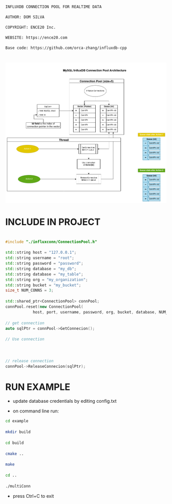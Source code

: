 # ##########################################################

    INFLUXDB CONNECTION POOL FOR REALTIME DATA

    AUTHOR: DOM SILVA

    COPYRIGHT: ENCE20 Inc.

    WEBSITE: https://ence20.com

    Base code: https://github.com/orca-zhang/influxdb-cpp

# ##########################################################

![ARCHITECTURE](Pool_Architecture.png)

# INCLUDE IN PROJECT

``` C++

#include "./influxconn/ConnectionPool.h"

std::string host = "127.0.0.1";
std::string username = "root";
std::string password = "password";
std::string database = "my_db";
std::string database = "my_table";
std::string org = "my_organization";
std::string bucket = "my_bucket";
size_t NUM_CONNS = 3;

std::shared_ptr<ConnectionPool> connPool;
connPool.reset(new ConnectionPool(
            host, port, username, password, org, bucket, database, NUM_CONNS));

// get connection
auto sqlPtr = connPool->GetConnecion();

// Use connection



// release connection
connPool->ReleaseConnecion(sqlPtr);

```

# RUN EXAMPLE

- update database credentials by editing config.txt 

- on command line run:

``` bash 
cd example

mkdir build 

cd build

cmake .. 

make

cd ..

./multiConn

```

- press Ctrl+C to exit


